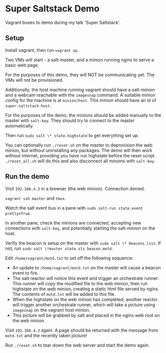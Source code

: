 # Super Saltstack Demo

Vagrant boxes to demo during my talk 'Super Saltstack'.

## Setup

Install vagrant, then run `vagrant up`.

Two VMs will start - a salt-master, and a minion running nginx to serve a basic web page.

For the purposes of this demo, they will NOT be communicating yet.
The VMs will not be provisioned.

Additionally, the host machine running vagrant should have a
salt-minion and a webcam reachable with the `imagesnap` command.
A suitable minion config for the machine is at `minion/host`.
This minion should have an id of `super-saltstack-host`.

For the purposes of the demo, the minions should be added manually to
the master with `salt-key`.
They should try to connect to the master automatically.

Then run `sudo salt \* state.highstate` to get everything set up.

You can optionally run `./reset.sh` on the master to deprovision the
web minion, but without uninstalling any packages.
The demo will then work without internet, providing you have run
highstate before the reset script.
`./reset_all.sh` will do this and also disconnect all minions with `salt-key`.

## Run the demo

Visit `192.168.4.3` in a browser (the web minion). Connection denied.

`vagrant ssh master` and `tmux`.

Watch the salt event bus in a pane with `sudo salt-run state.event pretty=True`.

In another pane, check the minions are connected, accepting new
connections with `salt-key`, and potentially starting the salt-minion
on the host.

Verify the beacon is setup on the master with `sudo salt \* beacons.list`.
If not, run `sudo salt \*master state.sls beacon.motd`.

Edit `/home/vagrant/motd.txt` to set off the following sequence:

* An update to `/home/vagrant/motd.txt` on the master will cause a
  beacon event to fire.
* The salt reactor will notice this event and trigger an orchestrate
  runner. This runner will copy the modified file to the web minion,
  then run highstate on the web minion, creating a static html file
  served by nginx. The contents of `motd.txt` will be added to this
  file.
* When the highstate on the web minion has completed, another reactor
  will trigger another orchestrate runner, which will take a picture
  using `imagesnap` on the vagrant host minion.
* This picture will be grabbed by salt and placed in the nginx web
  root on the web minion.

Visit `192.168.4.3` again. A page should be returned with the message
from `motd.txt` and the recently taken picture!

Run `./reset.sh` to tear down the web server and start the demo again.
